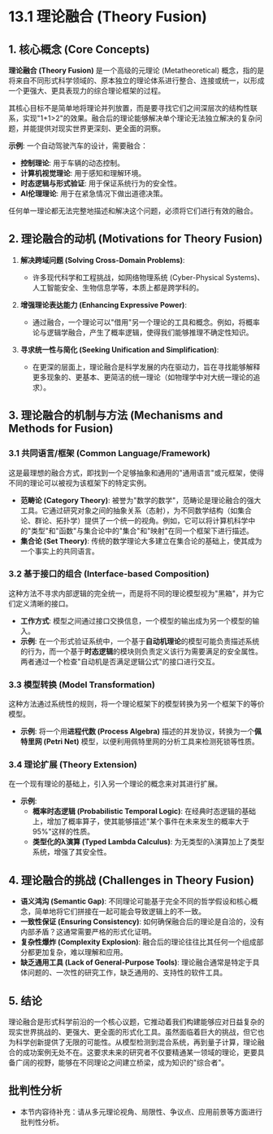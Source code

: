 # 13.1 理论融合 (Theory Fusion)

## 1. 核心概念 (Core Concepts)

**理论融合 (Theory Fusion)** 是一个高级的元理论 (Metatheoretical) 概念，指的是将来自不同形式科学领域的、原本独立的理论体系进行整合、连接或统一，以形成一个更强大、更具表现力的综合理论框架的过程。

其核心目标不是简单地将理论并列放置，而是要寻找它们之间深层次的结构性联系，实现"1+1>2"的效果。融合后的理论能够解决单个理论无法独立解决的复杂问题，并能提供对现实世界更深刻、更全面的洞察。

**示例**: 一个自动驾驶汽车的设计，需要融合：

- **控制理论**: 用于车辆的动态控制。
- **计算机视觉理论**: 用于感知和理解环境。
- **时态逻辑与形式验证**: 用于保证系统行为的安全性。
- **AI伦理理论**: 用于在紧急情况下做出道德决策。

任何单一理论都无法完整地描述和解决这个问题，必须将它们进行有效的融合。

## 2. 理论融合的动机 (Motivations for Theory Fusion)

1. **解决跨域问题 (Solving Cross-Domain Problems)**:
    - 许多现代科学和工程挑战，如网络物理系统 (Cyber-Physical Systems)、人工智能安全、生物信息学等，本质上都是跨学科的。

2. **增强理论表达能力 (Enhancing Expressive Power)**:
    - 通过融合，一个理论可以"借用"另一个理论的工具和概念。例如，将概率论与逻辑学融合，产生了概率逻辑，使得我们能够推理不确定性知识。

3. **寻求统一性与简化 (Seeking Unification and Simplification)**:
    - 在更深的层面上，理论融合是科学发展的内在驱动力，旨在寻找能够解释更多现象的、更基本、更简洁的统一理论（如物理学中对大统一理论的追求）。

## 3. 理论融合的机制与方法 (Mechanisms and Methods for Fusion)

### 3.1 共同语言/框架 (Common Language/Framework)

这是最理想的融合方式，即找到一个足够抽象和通用的"通用语言"或元框架，使得不同的理论可以被视为该框架下的特定实例。

- **范畴论 (Category Theory)**: 被誉为"数学的数学"，范畴论是理论融合的强大工具。它通过研究对象之间的抽象关系（态射），为不同数学结构（如集合论、群论、拓扑学）提供了一个统一的视角。例如，它可以将计算机科学中的"类型"和"函数"与集合论中的"集合"和"映射"在同一个框架下进行描述。
- **集合论 (Set Theory)**: 传统的数学理论大多建立在集合论的基础上，使其成为一个事实上的共同语言。

### 3.2 基于接口的组合 (Interface-based Composition)

这种方法不寻求内部逻辑的完全统一，而是将不同的理论模型视为"黑箱"，并为它们定义清晰的接口。

- **工作方式**: 模型之间通过接口交换信息，一个模型的输出成为另一个模型的输入。
- **示例**: 在一个形式验证系统中，一个基于**自动机理论**的模型可能负责描述系统的行为，而一个基于**时态逻辑**的模块则负责定义该行为需要满足的安全属性。两者通过一个检查"自动机是否满足逻辑公式"的接口进行交互。

### 3.3 模型转换 (Model Transformation)

这种方法通过系统性的规则，将一个理论框架下的模型转换为另一个框架下的等价模型。

- **示例**: 将一个用**进程代数 (Process Algebra)** 描述的并发协议，转换为一个**佩特里网 (Petri Net)** 模型，以便利用佩特里网的分析工具来检测死锁等性质。

### 3.4 理论扩展 (Theory Extension)

在一个现有理论的基础上，引入另一个理论的概念来对其进行扩展。

- **示例**:
  - **概率时态逻辑 (Probabilistic Temporal Logic)**: 在经典时态逻辑的基础上，增加了概率算子，使其能够描述"某个事件在未来发生的概率大于95%"这样的性质。
  - **类型化的λ演算 (Typed Lambda Calculus)**: 为无类型的λ演算加上了类型系统，增强了其安全性。

## 4. 理论融合的挑战 (Challenges in Theory Fusion)

- **语义鸿沟 (Semantic Gap)**: 不同理论可能基于完全不同的哲学假设和核心概念，简单地将它们拼接在一起可能会导致逻辑上的不一致。
- **一致性保证 (Ensuring Consistency)**: 如何确保融合后的理论是自洽的，没有内部矛盾？这通常需要严格的形式化证明。
- **复杂性爆炸 (Complexity Explosion)**: 融合后的理论往往比其任何一个组成部分都更加复杂，难以理解和应用。
- **缺乏通用工具 (Lack of General-Purpose Tools)**: 理论融合通常是特定于具体问题的、一次性的研究工作，缺乏通用的、支持性的软件工具。

## 5. 结论

理论融合是形式科学前沿的一个核心议题，它推动着我们构建能够应对日益复杂的现实世界挑战的、更强大、更全面的形式化工具。虽然面临着巨大的挑战，但它也为科学创新提供了无限的可能性。从模型检测到混合系统，再到量子计算，理论融合的成功案例无处不在。这要求未来的研究者不仅要精通某一领域的理论，更要具备广阔的视野，能够在不同理论之间建立桥梁，成为知识的"综合者"。

## 批判性分析

- 本节内容待补充：请从多元理论视角、局限性、争议点、应用前景等方面进行批判性分析。
